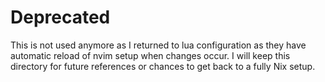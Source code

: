 # Deprecated

This is not used anymore as I returned to lua configuration as they have automatic reload of nvim setup when changes occur. 
I will keep this directory for future references or chances to get back to a fully Nix setup.
